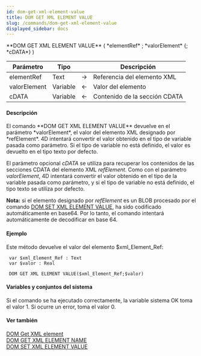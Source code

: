 ```yaml
---
id: dom-get-xml-element-value
title: DOM GET XML ELEMENT VALUE
slug: /commands/dom-get-xml-element-value
displayed_sidebar: docs
---
```


<!--REF #_command_.DOM GET XML ELEMENT VALUE.Syntax-->**DOM GET XML ELEMENT VALUE** ( *elementRef* ; *valorElement* {; *cDATA*} )<!-- END REF-->
<!--REF #_command_.DOM GET XML ELEMENT VALUE.Params-->
| Parámetro | Tipo |  | Descripción |
| --- | --- | --- | --- |
| elementRef | Text | &#8594;  | Referencia del elemento XML |
| valorElement | Variable | &#8592; | Valor del elemento |
| cDATA | Variable | &#8592; | Contenido de la sección CDATA |

<!-- END REF-->

#### Descripción 

<!--REF #_command_.DOM GET XML ELEMENT VALUE.Summary-->El comando **DOM GET XML ELEMENT VALUE** devuelve en el parámetro *valorElement*, el valor del elemento XML designado por *refElement*.<!-- END REF--> 4D intentará convertir el valor obtenido en el tipo de variable pasada como parámetro. Si el tipo de variable no está definido, el valor es devuelto en el tipo texto por defecto. 

El parámetro opcional *cDATA* se utiliza para recuperar los contenidos de las secciones CDATA del elemento XML *refElement*. Como con el parámetro *valorElement*, 4D intentará convertir el valor obtenido en el tipo de la variable pasada como parámetro, y si el tipo de variable no está definido, el tipo texto se utiliza por defecto. 

**Nota:** si el elemento designado por *refElement* es un BLOB procesado por el comando [DOM SET XML ELEMENT VALUE](dom-set-xml-element-value.md), ha sido codificado automáticamente en base64\. Por lo tanto, el comando intentará automáticamente de decodificar en base 64.

#### Ejemplo 

Este método devuelve el valor del elemento $xml\_Element\_Ref:

```4d
 var $xml_Element_Ref : Text
 var $valor : Real
 
 DOM GET XML ELEMENT VALUE($xml_Element_Ref;$valor)
```

#### Variables y conjuntos del sistema 

Si el comando se ha ejecutado correctamente, la variable sistema OK toma el valor 1\. Si ocurre un error, toma el valor 0.

#### Ver también 

[DOM Get XML element](dom-get-xml-element.md)  
[DOM GET XML ELEMENT NAME](dom-get-xml-element-name.md)  
[DOM SET XML ELEMENT VALUE](dom-set-xml-element-value.md)  